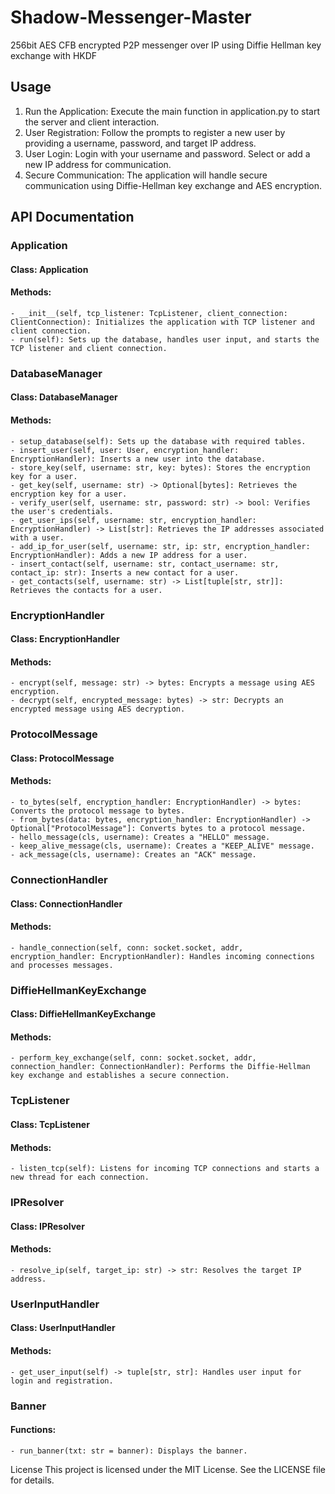 # Shadow-Messenger-Master

256bit AES CFB encrypted P2P messenger over IP using Diffie Hellman key exchange with HKDF

## Usage
1.	Run the Application: Execute the main function in application.py to start the server and client interaction.
2.	User Registration: Follow the prompts to register a new user by providing a username, password, and target IP address.
3.	User Login: Login with your username and password. Select or add a new IP address for communication.
4.	Secure Communication: The application will handle secure communication using Diffie-Hellman key exchange and AES encryption.

## API Documentation

### Application

#### Class: Application
#### Methods:
	- __init__(self, tcp_listener: TcpListener, client_connection: ClientConnection): Initializes the application with TCP listener and client connection.
	- run(self): Sets up the database, handles user input, and starts the TCP listener and client connection.

### DatabaseManager

#### Class: DatabaseManager
#### Methods:
	- setup_database(self): Sets up the database with required tables.
	- insert_user(self, user: User, encryption_handler: EncryptionHandler): Inserts a new user into the database.
	- store_key(self, username: str, key: bytes): Stores the encryption key for a user.
	- get_key(self, username: str) -> Optional[bytes]: Retrieves the encryption key for a user.
	- verify_user(self, username: str, password: str) -> bool: Verifies the user's credentials.
	- get_user_ips(self, username: str, encryption_handler: EncryptionHandler) -> List[str]: Retrieves the IP addresses associated with a user.
	- add_ip_for_user(self, username: str, ip: str, encryption_handler: EncryptionHandler): Adds a new IP address for a user.
	- insert_contact(self, username: str, contact_username: str, contact_ip: str): Inserts a new contact for a user.
	- get_contacts(self, username: str) -> List[tuple[str, str]]: Retrieves the contacts for a user.

### EncryptionHandler

#### Class: EncryptionHandler
#### Methods:
	- encrypt(self, message: str) -> bytes: Encrypts a message using AES encryption.
	- decrypt(self, encrypted_message: bytes) -> str: Decrypts an encrypted message using AES decryption.
### ProtocolMessage

#### Class: ProtocolMessage
#### Methods:
	- to_bytes(self, encryption_handler: EncryptionHandler) -> bytes: Converts the protocol message to bytes.
	- from_bytes(data: bytes, encryption_handler: EncryptionHandler) -> Optional["ProtocolMessage"]: Converts bytes to a protocol message.
	- hello_message(cls, username): Creates a "HELLO" message.
	- keep_alive_message(cls, username): Creates a "KEEP_ALIVE" message.
	- ack_message(cls, username): Creates an "ACK" message.
### ConnectionHandler

#### Class: ConnectionHandler
#### Methods:
	- handle_connection(self, conn: socket.socket, addr, encryption_handler: EncryptionHandler): Handles incoming connections and processes messages.
### DiffieHellmanKeyExchange

#### Class: DiffieHellmanKeyExchange
#### Methods:
	- perform_key_exchange(self, conn: socket.socket, addr, connection_handler: ConnectionHandler): Performs the Diffie-Hellman key exchange and establishes a secure connection.
### TcpListener

#### Class: TcpListener
#### Methods:
	- listen_tcp(self): Listens for incoming TCP connections and starts a new thread for each connection.
### IPResolver

#### Class: IPResolver
#### Methods:
	- resolve_ip(self, target_ip: str) -> str: Resolves the target IP address.
### UserInputHandler

#### Class: UserInputHandler
#### Methods:
	- get_user_input(self) -> tuple[str, str]: Handles user input for login and registration.
### Banner

#### Functions:
	- run_banner(txt: str = banner): Displays the banner.
License
This project is licensed under the MIT License. See the LICENSE file for details.
